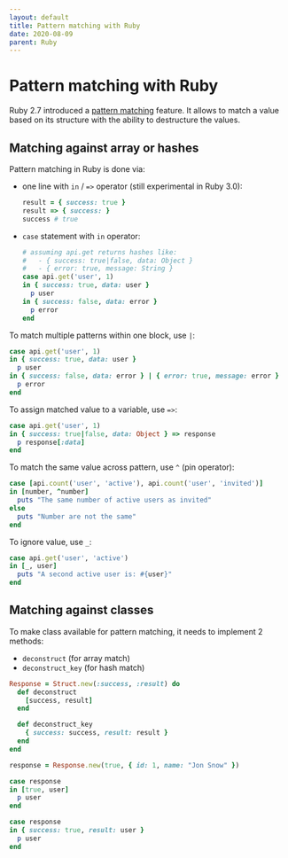 ```yaml
---
layout: default
title: Pattern matching with Ruby
date: 2020-08-09
parent: Ruby
---
```


# Pattern matching with Ruby

Ruby 2.7 introduced a [pattern matching](https://docs.ruby-lang.org/en/master/syntax/pattern_matching_rdoc.html) feature. It allows to match a value based on its structure with the ability to destructure the values.

## Matching against array or hashes

Pattern matching in Ruby is done via:

- one line with `in` / `=>` operator (still experimental in Ruby 3.0):

    ```ruby
    result = { success: true } 
    result => { success: }
    success # true
    ```

- `case` statement with `in` operator:

    ```ruby
    # assuming api.get returns hashes like:
    #   - { success: true|false, data: Object }
    #   - { error: true, message: String }
    case api.get('user', 1)
    in { success: true, data: user }
      p user
    in { success: false, data: error }
      p error
    end
    ```

To match multiple patterns within one block, use `|`:

```ruby
case api.get('user', 1)
in { success: true, data: user }
  p user
in { success: false, data: error } | { error: true, message: error }
  p error
end
```

To assign matched value to a variable, use `=>`:

```ruby
case api.get('user', 1)
in { success: true|false, data: Object } => response
  p response[:data]
end
```

To match the same value across pattern, use `^` (pin operator):

```ruby
case [api.count('user', 'active'), api.count('user', 'invited')]
in [number, ^number]
  puts "The same number of active users as invited"
else
  puts "Number are not the same"
end
```

To ignore value, use `_`:

```ruby
case api.get('user', 'active')
in [_, user]
  puts "A second active user is: #{user}"
end
```

## Matching against classes

To make class available for pattern matching, it needs to implement 2 methods:

- `deconstruct` (for array match)
- `deconstruct_key` (for hash match)

```ruby
Response = Struct.new(:success, :result) do
  def deconstruct
    [success, result]
  end

  def deconstruct_key
    { success: success, result: result }
  end
end

response = Response.new(true, { id: 1, name: "Jon Snow" })

case response
in [true, user]
  p user
end

case response
in { success: true, result: user }
  p user
end
```
